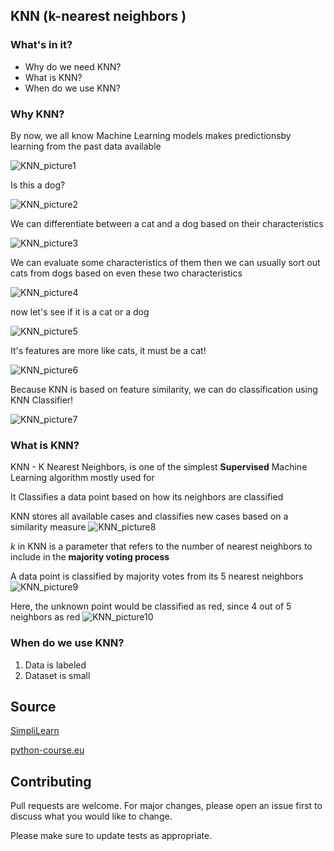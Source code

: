 ## KNN (k-nearest neighbors )
### What's in it?
* Why do we need KNN?
* What is KNN?
* When do we use KNN?

### Why KNN?
By now, we all know Machine Learning models makes predictionsby learning from the past data available

![KNN_picture1](pictures/KNN_picture1.jpg=600x600)

Is this a dog?

![KNN_picture2](pictures/KNN_picture2.jpg=200x200)
    
We can differentiate between a cat and a dog based on their characteristics

![KNN_picture3](pictures/KNN_picture3.jpg=420x420)

We can evaluate some characteristics of them then we can usually sort out cats from dogs based on even these two characteristics

![KNN_picture4](pictures/KNN_picture4.jpg=500x500)

now let's see if it is a cat or a dog

![KNN_picture5](pictures/KNN_picture5.jpg=500x500)


It's features are more like cats, it must be a cat!

![KNN_picture6](pictures/KNN_picture6.jpg=500x500)

Because KNN is based on feature similarity, we can do classification using KNN Classifier!

![KNN_picture7](pictures/KNN_picture7.jpg=600x600)

### What is KNN?
KNN - K Nearest Neighbors, is one of the simplest **Supervised** Machine Learning algorithm mostly used for

It Classifies a data point based on how its neighbors are classified

KNN stores all available cases and classifies new cases based on a similarity measure
![KNN_picture8](pictures/KNN_picture8.jpg=600x600)

*k* in KNN is a parameter that refers to the number of nearest neighbors to include in the **majority voting process**

A data point is classified by majority votes from its 5 nearest neighbors
![KNN_picture9](pictures/KNN_picture9.jpg=600x600)

Here, the unknown point would be classified as red, since 4 out of 5 neighbors as red
![KNN_picture10](pictures/KNN_picture10.jpg=600x600)

### When do we use KNN?
 1. Data is labeled
 2. Dataset is small


## Source
[SimpliLearn](https://www.slideshare.net/Simplilearn/knearest-neighbor-classification-algorithm-how-knn-algorithm-works-knn-algorithm-simplilearn)

[python-course.eu](https://www.python-course.eu/k_nearest_neighbor_classifier.php)

## Contributing
Pull requests are welcome. For major changes, please open an issue first to discuss what you would like to change.

Please make sure to update tests as appropriate.
